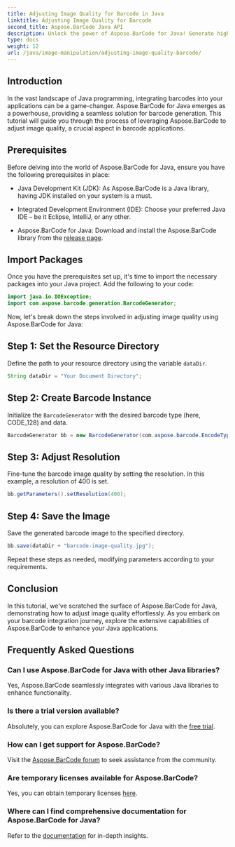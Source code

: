 ```yaml
---
title: Adjusting Image Quality for Barcode in Java
linktitle: Adjusting Image Quality for Barcode
second_title: Aspose.BarCode Java API
description: Unlock the power of Aspose.BarCode for Java! Generate high-quality barcodes seamlessly. Explore the tutorial now.
type: docs
weight: 12
url: /java/image-manipulation/adjusting-image-quality-barcode/
---
```


## Introduction

In the vast landscape of Java programming, integrating barcodes into your applications can be a game-changer. Aspose.BarCode for Java emerges as a powerhouse, providing a seamless solution for barcode generation. This tutorial will guide you through the process of leveraging Aspose.BarCode to adjust image quality, a crucial aspect in barcode applications.

## Prerequisites

Before delving into the world of Aspose.BarCode for Java, ensure you have the following prerequisites in place:

- Java Development Kit (JDK): As Aspose.BarCode is a Java library, having JDK installed on your system is a must.

- Integrated Development Environment (IDE): Choose your preferred Java IDE – be it Eclipse, IntelliJ, or any other.

- Aspose.BarCode for Java: Download and install the Aspose.BarCode library from the [release page](https://releases.aspose.com/barcode/java/).

## Import Packages

Once you have the prerequisites set up, it's time to import the necessary packages into your Java project. Add the following to your code:

```java
import java.io.IOException;
import com.aspose.barcode.generation.BarcodeGenerator;
```

Now, let's break down the steps involved in adjusting image quality using Aspose.BarCode for Java:

## Step 1: Set the Resource Directory

Define the path to your resource directory using the variable `dataDir`.

```java
String dataDir = "Your Document Directory";
```

## Step 2: Create Barcode Instance

Initialize the `BarcodeGenerator` with the desired barcode type (here, CODE_128) and data.

```java
BarcodeGenerator bb = new BarcodeGenerator(com.aspose.barcode.EncodeTypes.CODE_128, "1234567");
```

## Step 3: Adjust Resolution

Fine-tune the barcode image quality by setting the resolution. In this example, a resolution of 400 is set.

```java
bb.getParameters().setResolution(400);
```

## Step 4: Save the Image

Save the generated barcode image to the specified directory.

```java
bb.save(dataDir + "barcode-image-quality.jpg");
```

Repeat these steps as needed, modifying parameters according to your requirements.

## Conclusion

In this tutorial, we've scratched the surface of Aspose.BarCode for Java, demonstrating how to adjust image quality effortlessly. As you embark on your barcode integration journey, explore the extensive capabilities of Aspose.BarCode to enhance your Java applications.

## Frequently Asked Questions

### Can I use Aspose.BarCode for Java with other Java libraries?
Yes, Aspose.BarCode seamlessly integrates with various Java libraries to enhance functionality.

### Is there a trial version available?
Absolutely, you can explore Aspose.BarCode for Java with the [free trial](https://releases.aspose.com/).

### How can I get support for Aspose.BarCode?
Visit the [Aspose.BarCode forum](https://forum.aspose.com/c/barcode/13) to seek assistance from the community.

### Are temporary licenses available for Aspose.BarCode?
Yes, you can obtain temporary licenses [here](https://purchase.aspose.com/temporary-license/).

### Where can I find comprehensive documentation for Aspose.BarCode for Java?
Refer to the [documentation](https://reference.aspose.com/barcode/java/) for in-depth insights.

